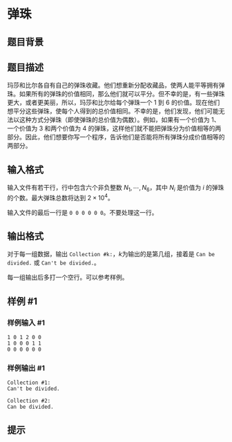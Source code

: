 # 弹珠

## 题目背景



## 题目描述

玛莎和比尔各自有自己的弹珠收藏。他们想重新分配收藏品，使两人能平等拥有弹珠。如果所有的弹珠的价值相同，那么他们就可以平分。但不幸的是，有一些弹珠更大，或者更美丽，所以，玛莎和比尔给每个弹珠一个 $1$ 到 $6$ 的价值。现在他们想平分这些弹珠，使每个人得到的总价值相同。不幸的是，他们发现，他们可能无法以这种方式分弹珠（即使弹珠的总价值为偶数）。例如，如果有一个价值为 $1$、一个价值为 $3$ 和两个价值为 $4$ 的弹珠，这样他们就不能把弹珠分为价值相等的两部分。因此，他们想要你写一个程序，告诉他们是否能将所有弹珠分成价值相等的两部分。


## 输入格式

输入文件有若干行，行中包含六个非负整数 $N_1,\cdots,N_6$，其中 $N_i$ 是价值为 $i$ 的弹珠的个数。最大弹珠总数将达到 $2\times 10^4$。

输入文件的最后一行是 `0 0 0 0 0 0`。不要处理这一行。

## 输出格式

对于每一组数据，输出 `Collection #k:`，$k$为输出的是第几组，接着是 `Can be divided.` 或 `Can't be divided.`。

每一组输出后多打一个空行。可以参考样例。


## 样例 #1

### 样例输入 #1
```
1 0 1 2 0 0 
1 0 0 0 1 1 
0 0 0 0 0 0 
```

### 样例输出 #1

```
Collection #1:
Can't be divided.

Collection #2:
Can be divided.
```

## 提示


